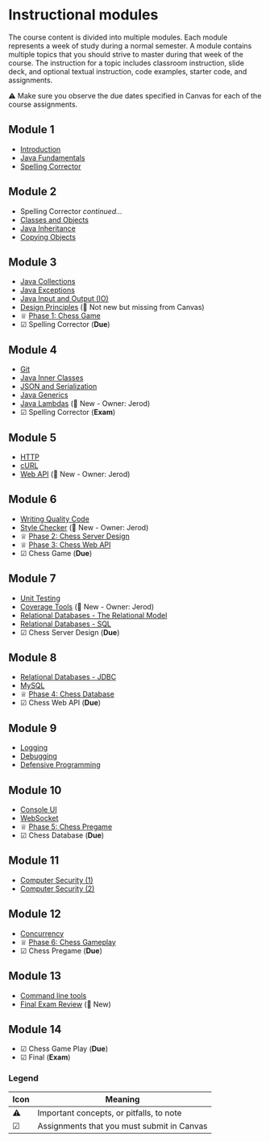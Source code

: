 # Instructional modules

The course content is divided into multiple modules. Each module represents a week of study during a normal semester. A module contains multiple topics that you should strive to master during that week of the course. The instruction for a topic includes classroom instruction, slide deck, and optional textual instruction, code examples, starter code, and assignments.

⚠ Make sure you observe the due dates specified in Canvas for each of the course assignments.

## Module 1

- [Introduction](introduction/introduction.md)
- [Java Fundamentals](java-fundamentals/java-fundamentals.md)
- [Spelling Corrector](../spelling-corrector/spelling-corrector.md)

## Module 2

- Spelling Corrector _continued..._
- [Classes and Objects](classes-and-objects/classes-and-objects.md)
- [Java Inheritance](inheritance/inheritance.md)
- [Copying Objects](copying-objects/copying-objects.md)

## Module 3

- [Java Collections](collections/collections.md)
- [Java Exceptions](exceptions/exceptions.md)
- [Java Input and Output (IO)](io/io.md)
- [Design Principles](design-principles/design-principles.md) (🛑 Not new but missing from Canvas)
- ♕ [Phase 1: Chess Game](../chess/1-chess-game/chess-game.md)
- ☑ Spelling Corrector (**Due**)

## Module 4

- [Git](git/git.md)
- [Java Inner Classes](inner-classes/inner-classes.md)
- [JSON and Serialization](json/json.md)
- [Java Generics](generics/generics.md)
- [Java Lambdas](lambdas/lambdas.md) (🛑 New - Owner: Jerod)
- ☑ Spelling Corrector (**Exam**)

## Module 5

- [HTTP](http/http.md)
- [cURL](curl/curl.md)
- [Web API](web-api/web-api.md) (🛑 New - Owner: Jerod)

## Module 6

- [Writing Quality Code](quality-code/quality-code.md)
- [Style Checker](style-checker/style-checker.md) (🛑 New - Owner: Jerod)
- ♕ [Phase 2: Chess Server Design](../chess/2-server-design/server-design.md)
- ♕ [Phase 3: Chess Web API](../chess/3-web-api/web-api.md)
- ☑ Chess Game (**Due**)

## Module 7

- [Unit Testing](unit-testing/unit-testing.md)
- [Coverage Tools](coverage-tools/coverage-tools.md) (🛑 New - Owner: Jerod)
- [Relational Databases - The Relational Model](db-model/db-model.md)
- [Relational Databases - SQL](db-sql/db-sql.md)
- ☑ Chess Server Design (**Due**)

## Module 8

- [Relational Databases - JDBC](db-jdbc/db-jdbc.md)
- [MySQL](mysql/mysql.md)
- ♕ [Phase 4: Chess Database](../chess/4-database/database.md)
- ☑ Chess Web API (**Due**)

## Module 9

- [Logging](logging/logging.md)
- [Debugging](debugging/debugging.md)
- [Defensive Programming](defensive-programming/defensive-programming.md)

## Module 10

- [Console UI](console-ui/console-ui.md)
- [WebSocket](websocket/websocket.md)
- ♕ [Phase 5: Chess Pregame](../chess/5-pregame/pregame.md)
- ☑ Chess Database (**Due**)

## Module 11

- [Computer Security (1)](computer-security/computer-security.md)
- [Computer Security (2)](computer-security/computer-security.md)

## Module 12

- [Concurrency](concurrency/concurrency.md)
- ♕ [Phase 6: Chess Gameplay](../chess/6-gameplay/gameplay.md)
- ☑ Chess Pregame (**Due**)

## Module 13

- [Command line tools](command-line-builds/command-line-builds.md)
- [Final Exam Review](final-exam-review/final-exam-review.md) (🛑 New)

## Module 14

- ☑ Chess Game Play (**Due**)
- ☑ Final (**Exam**)

### Legend

| Icon | Meaning                                    |
| ---- | ------------------------------------------ |
| ⚠    | Important concepts, or pitfalls, to note   |
| ☑    | Assignments that you must submit in Canvas |

